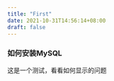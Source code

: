 ```yaml
---
title: "First"
date: 2021-10-31T14:56:14+08:00
draft: false
---
```


### 如何安装MySQL

这是一个测试，看看如何显示的问题

